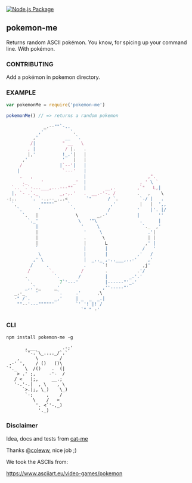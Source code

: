 [![Node.js Package](https://github.com/deepakchethan/pokemon-me/actions/workflows/npm-publish.yml/badge.svg)](https://github.com/deepakchethan/pokemon-me/actions/workflows/npm-publish.yml)


pokemon-me
----------------

Returns random ASCII pokémon. You know, for spicing up your command line. With pokémon.

### CONTRIBUTING

Add a pokémon in pokemon directory.

### EXAMPLE

```javascript
var pokemonMe = require('pokemon-me')

pokemonMe() // => returns a random pokemon

              _.--""`-..
            ,'          `.
          ,'          __  `.
         /|          " __   \
        , |           / |.   .
        |,'          !_.'|   |
      ,'             '   |   |
     /              |`--'|   |
    |                `---'   |
     .   ,                   |                       ,".
      ._     '           _'  |                    , ' \ `
  `.. `.`-...___,...---""    |       __,.        ,`"   L,|
  |, `- .`._        _,-,.'   .  __.-'-. /        .   ,    \
-:..     `. `-..--_.,.<       `"      / `.        `-/ |   .
  `,         """"'     `.              ,'         |   |  ',,
    `.      '            '            /          '    |'. |/
      `.   |              \       _,-'           |       ''
        `._'               \   '"\                .      |
           |                '     \                `._  ,'
           |                 '     \                 .'|
           |                 .      \                | |
           |                 |       L              ,' |
           `                 |       |             /   '
            \                |       |           ,'   /
          ,' \               |  _.._ ,-..___,..-'    ,'
         /     .             .      `!             ,j'
        /       `.          /        .           .'/
       .          `.       /         |        _.'.'
        `.          7`'---'          |------"'_.'
       _,.`,_     _'                ,''-----"'
   _,-_    '       `.     .'      ,\
   -" /`.         _,'     | _  _  _.|
    ""--'---"""""'        `' '! |! /
                            `" " -'

```

### CLI

`npm install pokemon-me -g`

```
       ,___          .-;'
       `"-.`\_...._/`.`
    ,      \        /
 .-' ',    / ()   ()\
`'._   \  /()    .  (|
    > .' ;,     -'-  /
   / <   |;,     __.;
   '-.'-.|  , \    , \
      `>.|;, \_)    \_)
       `-;     ,    /
          \    /   <
           '. <`'-,_)
            '._)
```

### Disclaimer

Idea, docs and tests from [cat-me](https://www.npmjs.com/package/cat-me)

Thanks [@coleww](https://www.npmjs.com/~coleww), nice job ;)

We took the ASCIIs from:

https://www.asciiart.eu/video-games/pokemon
